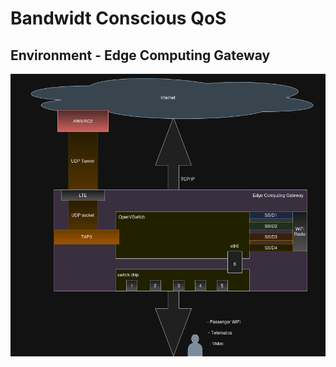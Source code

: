# Bandwidt Conscious QoS
## Environment - Edge Computing Gateway
![Edge Computing Gateway](bc-qos/edge-computing-gateway.drawio.png)



